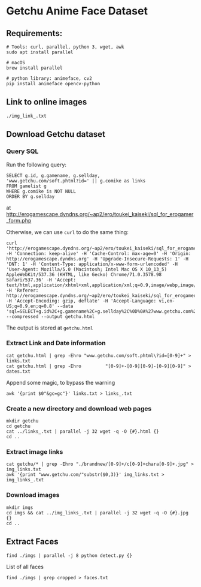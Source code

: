 # Getchu Anime Face Dataset

## Requirements:

    # Tools: curl, parallel, python 3, wget, awk
    sudo apt install parallel

    # macOS
    brew install parallel

    # python library: animeface, cv2
    pip install animeface opencv-python


## Link to online images

`./img_link_.txt`

## Download Getchu dataset

### Query SQL 

Run the following query:

```
SELECT g.id, g.gamename, g.sellday,
'www.getchu.com/soft.phtml?id=' || g.comike as links
FROM gamelist g
WHERE g.comike is NOT NULL
ORDER BY g.sellday
```

at http://erogamescape.dyndns.org/~ap2/ero/toukei_kaiseki/sql_for_erogamer_form.php

Otherwise, we can use `curl` to do the same thing:

```
curl 'http://erogamescape.dyndns.org/~ap2/ero/toukei_kaiseki/sql_for_erogamer_form.php' -H 'Connection: keep-alive' -H 'Cache-Control: max-age=0' -H 'Origin: http://erogamescape.dyndns.org' -H 'Upgrade-Insecure-Requests: 1' -H 'DNT: 1' -H 'Content-Type: application/x-www-form-urlencoded' -H 'User-Agent: Mozilla/5.0 (Macintosh; Intel Mac OS X 10_13_5) AppleWebKit/537.36 (KHTML, like Gecko) Chrome/71.0.3578.98 Safari/537.36' -H 'Accept: text/html,application/xhtml+xml,application/xml;q=0.9,image/webp,image/apng,*/*;q=0.8' -H 'Referer: http://erogamescape.dyndns.org/~ap2/ero/toukei_kaiseki/sql_for_erogamer_form.php' -H 'Accept-Encoding: gzip, deflate' -H 'Accept-Language: vi,en-US;q=0.9,en;q=0.8' --data 'sql=SELECT+g.id%2C+g.gamename%2C+g.sellday%2C%0D%0A%27www.getchu.com%2Fsoft.phtml%3Fid%3D%27+%7C%7C+g.comike+as+links%0D%0AFROM+gamelist+g%0D%0AWHERE+g.comike+is+NOT+NULL%0D%0AORDER+BY+g.sellday%0D%0A' --compressed --output getchu.html
```

The output is stored at `getchu.html`

### Extract Link and Date information

```
cat getchu.html | grep -Ehro "www.getchu.com/soft.phtml\?id=[0-9]+" > links.txt
cat getchu.html | grep -Ehro         "[0-9]+-[0-9][0-9]-[0-9][0-9]" > dates.txt
```

Append some magic, to bypass the warning

```
awk '{print $0"&gc=gc"}' links.txt > links_.txt
```

### Create a new directory and download web pages 

```
mkdir getchu
cd getchu
cat ../links_.txt | parallel -j 32 wget -q -O {#}.html {}
cd ..
```

### Extract image links

```
cat getchu/* | grep -Ehro "./brandnew/[0-9]+/c[0-9]+chara[0-9]+.jpg" > img_links.txt
awk '{print "www.getchu.com/"substr($0,3)}' img_links.txt > img_links_.txt
```

### Download images

```
mkdir imgs
cd imgs && cat ../img_links_.txt | parallel -j 32 wget -q -O {#}.jpg {}
cd ..
```


## Extract Faces


```
find ./imgs | parallel -j 8 python detect.py {}
```


List of all faces

```
find ./imgs | grep cropped > faces.txt
```